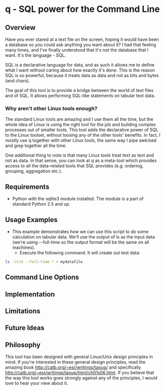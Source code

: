 

# q - SQL power for the Command Line

## Overview
Have you ever stared at a text file on the screen, hoping it would have been a database so you could ask anything you want about it? I had that feeling many times, and I've finally understood that it's not the database that I want. It's the language - SQL.

SQL is a declarative language for data, and as such it allows me to define what I want without caring about how exactly it's done. This is the reason SQL is so powerful, because it treats data as data and not as bits and bytes (and chars).

The goal of this tool is to provide a bridge between the world of text files and of SQL. It allows performing SQL-like statements on tabular text data. 

### Why aren't other Linux tools enough?
The standard Linux tools are amazing and I use them all the time, but the whole idea of Linux is using the right tool for the job and building complex processes out of smaller tools. This tool adds the declarative power of SQL to the Linux toolset, without loosing any of the other tools' benefits. In fact, I mostly use q together with other Linux tools, the same way I pipe awk/sed and grep together all the time.

One additional thing to note is that many Linux tools treat text as text and not as data. In that sense, you can look at q as a meta-tool which provides access to all the data-related tools that SQL provides (e.g. ordering, grouping, aggregation etc.).

## Requirements
* Python with the sqlite3 module installed. The module is a part of standard Python 2.5 and up.

## Usage Examples
* This example demonstrates how we can use this script to do some calculation on tabular data. We'll use the output of ls as the input data (we're using --full-time so the output format will be the same on all machines).
  * Execute the following command. It will create out test data:
```bash
ls -ltrd --full-time * > mydatafile
```

## Command Line Options

## Implementation

## Limitations

## Future Ideas

## Philosophy
This tool has been designed with general Linux/Unix design principles in mind. If you're interested in these general design principles, read the amazing book http://catb.org/~esr/writings/taoup/ and specifically http://catb.org/~esr/writings/taoup/html/ch01s06.html. If you believe that the way this tool works goes strongly against any of the principles, I would love to hear your view about it.

